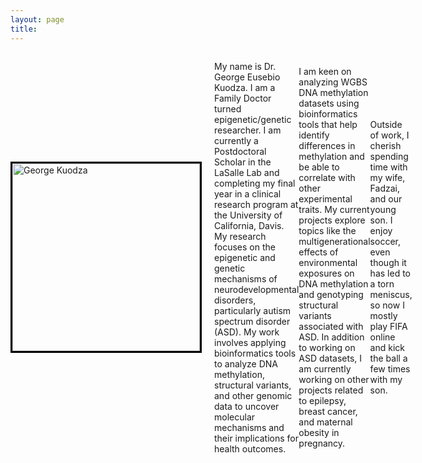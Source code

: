 ```yaml
---
layout: page
title: 
---
```


<div style="display: flex; align-items: center;">
  <img src="https://github.com/user-attachments/assets/4f8f831d-7e67-4c21-a1da-1ab4bd300cb3" alt="George Kuodza" style="width: 300px; height: 300px; margin-right: 20px; border: 3px solid #000;">
  <p>My name is Dr. George Eusebio Kuodza. I am a Family Doctor turned epigenetic/genetic researcher. I am currently a Postdoctoral Scholar in the LaSalle Lab and completing my final year in a clinical research program at the University of California, Davis. My research focuses on the epigenetic and genetic mechanisms of neurodevelopmental disorders, particularly autism spectrum disorder (ASD). My work involves applying bioinformatics tools to analyze DNA methylation, structural variants, and other genomic data to uncover molecular mechanisms and their implications for health outcomes. 

---

I am keen on analyzing WGBS DNA methylation datasets using bioinformatics tools that help identify differences in methylation and be able to correlate with other experimental traits. My current projects explore topics like the multigenerational effects of environmental exposures on DNA methylation and genotyping structural variants associated with ASD. In addition to working on ASD datasets, I am currently working on other projects related to epilepsy, breast cancer, and maternal obesity in pregnancy.  

---

Outside of work, I cherish spending time with my wife, Fadzai, and our young son. I enjoy soccer, even though it has led to a torn meniscus, so now I mostly play FIFA online and kick the ball a few times with my son.</p>
</div>


